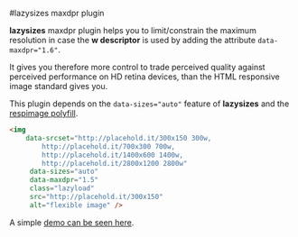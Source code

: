 #lazysizes maxdpr plugin

**lazysizes** maxdpr plugin helps you to limit/constrain the maximum resolution in case the **w descriptor** is used by adding the attribute ``data-maxdpr="1.6"``.

It gives you therefore more control to trade perceived quality against perceived performance on HD retina devices, than the HTML responsive image standard gives you.

This plugin depends on the ``data-sizes="auto"`` feature of **lazysizes** and the [respimage polyfill](https://github.com/aFarkas/respimage).

```html
<img
    data-srcset="http://placehold.it/300x150 300w,
    	http://placehold.it/700x300 700w,
    	http://placehold.it/1400x600 1400w,
    	http://placehold.it/2800x1200 2800w"
     data-sizes="auto"
     data-maxdpr="1.5"
     class="lazyload"
     src="http://placehold.it/300x150"
     alt="flexible image" />
```

A simple [demo can be seen here](http://afarkas.github.io/lazysizes/maxdpr/). 
